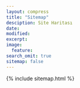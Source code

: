```yaml
---
layout: compress
title: "Sitemap"
desciption: Site Haritası
date: 
modified:
excerpt:
image:
  feature:
search_omit: true
sitemap: false
---
```


{% include sitemap.html %}

